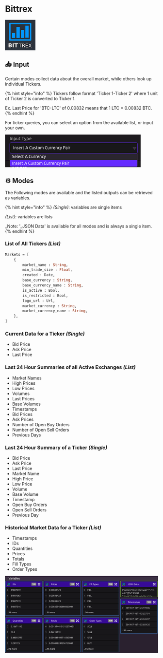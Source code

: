 # Bittrex

![Realtime and historical data on digital currencies, such as Bitcoin.](../../.gitbook/assets/bittrex.png)

## 📥 Input

Certain modes collect data about the overall market, while others look up individual Tickers.

{% hint style="info" %}
Tickers follow format 'Ticker 1-Ticker 2' where 1 unit of Ticker 2 is converted to Ticker 1.

Ex. Last Price for 'BTC-LTC' of 0.00832 means that 1 LTC = 0.00832 BTC.
{% endhint %}

For ticker queries, you can select an option from the available list, or input your own.

![](../../.gitbook/assets/screen-shot-2019-07-16-at-12.36.53-pm.png)

## ⚙ Modes

The Following modes are available and the listed outputs can be retrieved as variables.

{% hint style="info" %}
_\(Single\)_: variables are single items

_\(List\)_: variables are lists

_Note: '_JSON Data' is available for all modes and is always a single item.
{% endhint %}

### List of All Tickers _\(List\)_

```graphql
Markets = [
    {
        market_name : String,
        min_trade_size : Float,
        created : Date,
        base_currency : String,
        base_currency_name : String,
        is_active : Bool,
        is_restricted : Bool,
        logo_url : Url,
        market_currency : String,
        market_currency_name : String,
    },
]
```

### Current Data for a Ticker _\(Single\)_

* Bid Price
* Ask Price
* Last Price

### Last 24 Hour Summaries of all Active Exchanges _\(List\)_

* Market Names
* High Prices
* Low Prices
* Volumes
* Last Prices
* Base Volumes
* Timestamps
* Bid Prices
* Ask Prices
* Number of Open Buy Orders
* Number of Open Sell Orders
* Previous Days

### Last 24 Hour Summary of a Ticker _\(Single\)_

* Bid Price
* Ask Price
* Last Price
* Market Name
* High Price
* Low Price
* Volume
* Base Volume
* Timestamp
* Open Buy Orders
* Open Sell Orders
* Previous Day

### Historical Market Data for a Ticker _\(List\)_

* Timestamps
* IDs
* Quantities
* Prices
* Totals
* Fill Types
* Order Types

![](../../.gitbook/assets/screen-shot-2019-07-16-at-12.58.04-pm.png)


